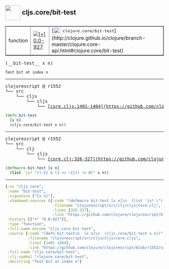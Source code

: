 ## <img width="48px" valign="middle" src="http://i.imgur.com/Hi20huC.png"> cljs.core/bit-test

 <table border="1">
<tr>
<td>function</td>
<td><a href="https://github.com/cljsinfo/api-refs/tree/0.0-927"><img valign="middle" alt="[+] 0.0-927" src="https://img.shields.io/badge/+-0.0--927-lightgrey.svg"></a> </td>
<td>
[<img height="24px" valign="middle" src="http://i.imgur.com/1GjPKvB.png"> <samp>clojure.core/bit-test</samp>](http://clojure.github.io/clojure/branch-master/clojure.core-api.html#clojure.core/bit-test)
</td>
</tr>
</table>

 <samp>
(__bit-test__ x n)<br>
</samp>

```
Test bit at index n
```

---

 <pre>
clojurescript @ r1552
└── src
    └── cljs
        └── cljs
            └── <ins>[core.cljs:1401-1404](https://github.com/clojure/clojurescript/blob/r1552/src/cljs/cljs/core.cljs#L1401-L1404)</ins>
</pre>

```clj
(defn bit-test
  [x n]
  (cljs.core/bit-test x n))
```


---

 <pre>
clojurescript @ r1552
└── src
    └── clj
        └── cljs
            └── <ins>[core.clj:326-327](https://github.com/clojure/clojurescript/blob/r1552/src/clj/cljs/core.clj#L326-L327)</ins>
</pre>

```clj
(defmacro bit-test [x n]
  (list 'js* "((~{} & (1 << ~{})) != 0)" x n))
```

---

```clj
{:ns "cljs.core",
 :name "bit-test",
 :signature ["[x n]"],
 :shadowed-sources ({:code "(defmacro bit-test [x n]\n  (list 'js* \"((~{} & (1 << ~{})) != 0)\" x n))",
                     :filename "clojurescript/src/clj/cljs/core.clj",
                     :lines [326 327],
                     :link "https://github.com/clojure/clojurescript/blob/r1552/src/clj/cljs/core.clj#L326-L327"}),
 :history [["+" "0.0-927"]],
 :type "function",
 :full-name-encode "cljs.core_bit-test",
 :source {:code "(defn bit-test\n  [x n]\n  (cljs.core/bit-test x n))",
          :filename "clojurescript/src/cljs/cljs/core.cljs",
          :lines [1401 1404],
          :link "https://github.com/clojure/clojurescript/blob/r1552/src/cljs/cljs/core.cljs#L1401-L1404"},
 :full-name "cljs.core/bit-test",
 :clj-symbol "clojure.core/bit-test",
 :docstring "Test bit at index n"}

```
